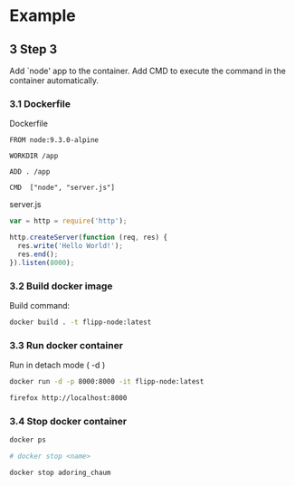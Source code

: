 # Example

## 3 Step 3

Add `node' app to the container.
Add CMD to execute the command in the container automatically.

### 3.1 Dockerfile

Dockerfile

```docker
FROM node:9.3.0-alpine

WORKDIR /app

ADD . /app

CMD  ["node", "server.js"]
```

server.js

```js
var = http = require('http');

http.createServer(function (req, res) {
  res.write('Hello World!');
  res.end();
}).listen(8000);
```

### 3.2 Build docker image

Build command:

```sh
docker build . -t flipp-node:latest
```

### 3.3 Run docker container

Run in detach mode ( -d )

```sh
docker run -d -p 8000:8000 -it flipp-node:latest
```

```sh
firefox http://localhost:8000
```

### 3.4 Stop docker container

```sh
docker ps

# docker stop <name>

docker stop adoring_chaum
```

